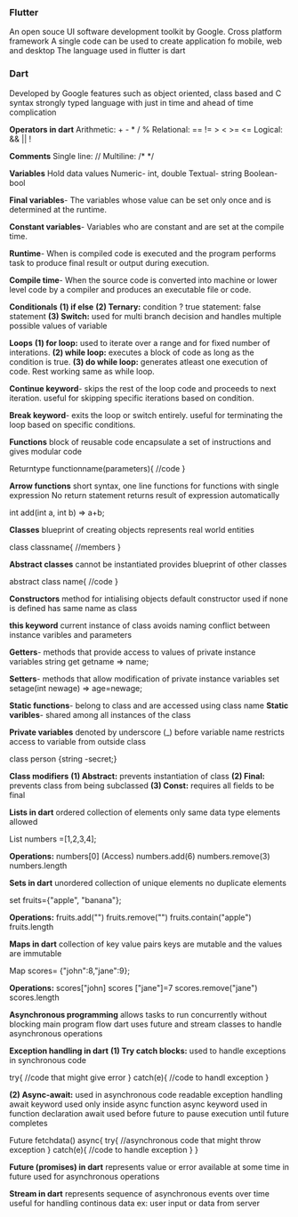 ### **Flutter**
An open souce UI software development toolkit by Google.
Cross platform framework
A single code can be used to create application fo mobile, web and desktop
The language used in flutter is dart

### **Dart**
Developed by Google
features such as object oriented, class based and C syntax
strongly typed language with just in time and ahead of time complication

**Operators in dart**
Arithmetic: + - * / %
Relational: == != > < >= <=
Logical: && || !

**Comments**
Single line: //
Multiline: /* */

**Variables**
Hold data values
Numeric- int, double
Textual- string
Boolean- bool

**Final variables**- The variables whose value can be set only once and is determined at the runtime.

**Constant variables**- Variables who are constant and are set at the compile time. 

**Runtime**- When is compiled code is executed and the program performs task to produce final result or output during execution.

**Compile time**- When the source code is converted into machine or lower level code by a compiler and produces an executable file or code.

**Conditionals**
**(1) if else**
**(2) Ternary:** condition ? true statement: false statement
**(3) Switch:** used for multi branch decision and handles multiple possible values of variable

**Loops**
**(1) for loop:** used to iterate over a range and for fixed number of interations.
**(2) while loop:** executes a block of code as long as the condition is true.
**(3) do while loop:** generates atleast one execution of code. Rest working same as while loop.

**Continue keyword**- skips the rest of the loop code and proceeds to next iteration. useful for skipping specific iterations based on condition.

**Break keyword**- exits the loop or switch entirely. useful for terminating the loop based on specific conditions.

**Functions**
block of reusable code
encapsulate a set of instructions and gives modular code

Returntype functionname(parameters){
    //code
}

**Arrow functions**
short syntax, one line functions
for functions with single expression
No return statement
returns result of expression automatically

int add(int a, int b) => a+b; 

**Classes**
blueprint of creating objects
represents real world entities

class classname{
    //members
}

**Abstract classes**
cannot be instantiated 
provides blueprint of other classes

abstract class name{
    //code
}

**Constructors**
method for intialising objects
default constructor used if none is defined
has same name as class

**this keyword**
current instance of class
avoids naming conflict between instance varibles and parameters

**Getters**- methods that provide access to values of private instance variables
string get getname => name;

**Setters**- methods that allow modification of private instance variables
set setage(int newage)
=> age=newage;

**Static functions**- belong to class and are accessed using class name
**Static varibles**- shared among all instances of the class

**Private variables**
denoted by underscore (_) before variable name
restricts access to variable from outside class

class person {string -secret;}

**Class modifiers**
**(1) Abstract:** prevents instantiation of class
**(2) Final:** prevents class from being subclassed
**(3) Const:** requires all fields to be final

**Lists in dart**
ordered collection of elements
only same data type elements allowed

List <int> numbers =[1,2,3,4];

**Operations:** numbers[0] (Access)
numbers.add(6)
numbers.remove(3)
numbers.length

**Sets in dart**
unordered collection of unique elements
no duplicate elements

set <string> fruits={"apple", "banana"};

**Operations:** fruits.add("")
fruits.remove("")
fruits.contain("apple")
fruits.length

**Maps in dart**
collection of key value pairs
keys are mutable and the values are immutable

Map <string><int> scores= {"john":8,"jane":9};

**Operations:** scores["john]
scores ["jane"]=7
scores.remove("jane")
scores.length

**Asynchronous programming**
allows tasks to run concurrently without blocking main program flow
dart uses future and stream classes to handle asynchronous operations

**Exception handling in dart**
**(1) Try catch blocks:**
used to handle exceptions in synchronous code

try{
    //code that might give error
}
catch(e){
    //code to handl exception
}

**(2) Async-await:**
used in asynchronous code
readable exception handling
await keyword used only inside async function
async keyword used in function declaration
await used before future to pause execution until future completes

Future<void>
fetchdata() async{
    try{
        //asynchronous code that might throw exception
    }
    catch(e){
        //code to handle exception
    }
}
 
**Future (promises) in dart**
represents value or error available at some time in future
used for asynchronous operations

**Stream in dart**
represents sequence of asynchronous events over time
useful for handling continous data
ex: user input or data from server

